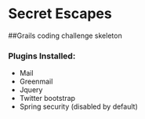 # Secret Escapes

##Grails coding challenge skeleton

### Plugins Installed:

* Mail
* Greenmail
* Jquery
* Twitter bootstrap
* Spring security (disabled by default)